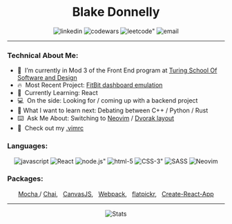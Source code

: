<div align="center">
  <h1>Blake Donnelly</h1>
  <img alt="linkedin" src="https://img.shields.io/badge/-LinkedIn-black.svg?style=flat-square&logo=linkedin&colorB=1C5D99" />
  <img alt="codewars" src="https://img.shields.io/badge/-Codewars-b1361e.svg?style=flat-square&logo=codewars&colorB=b1361e" />
  <img alt=leetcode" src="https://img.shields.io/badge/-LeetCode-black.svg?style=flat-square&logo=leetcode&colorB=000000" />
  <img alt="email" src="https://img.shields.io/badge/-Email-f2c236.svg?style=flat-square&logo=google&colorB=f2c236" />
</div>
                                                                                                                   
---
### Technical About Me:       

- 🔭&nbsp;  I’m currently in Mod 3 of the Front End program at [Turing School Of Software and Design](https://turing.io/)
- :fire:&nbsp; Most Recent Project: [FitBit dashboard emulation](https://github.com/BlakeDonn/fitlit-starter-kit)
- :book:&nbsp; Currently Learning: React
- :computer:&nbsp; On the side: Looking for / coming up with a backend project
- :thinking: What I want to learn next: Debating between C++ / Python / Rust
- :keyboard:&nbsp;  Ask Me About: Switching to [Neovim](https://neovim.io/) / [Dvorak layout](https://www.dvorak-keyboard.com/) 
- :metal:&nbsp; Check out my [.vimrc](https://github.com/BlakeDonn/dotfiles/blob/master/.vimrc) 


### Languages: 

<div align="center">
  <img alt="javascript" src="https://img.shields.io/badge/javascript%20-%23F7DF1E.svg?&style=for-the-badge&logo=javascript&logoColor=%23231123" />
  <img alt="React" src="https://img.shields.io/badge/react%20-%2320232a.svg?&style=for-the-badge&logo=react&logoColor=%2361DAFB" />
  <img alt=node.js" src="https://img.shields.io/badge/node.js%20-%2343853D.svg?&style=for-the-badge&logo=node.js&logoColor=white" />
  <img alt="html-5" src="https://img.shields.io/badge/html5%20-%23E34F26.svg?&style=for-the-badge&logo=html5&logoColor=white" />
  <img alt=CSS-3" src="https://img.shields.io/badge/css3%20-%231572B6.svg?&style=for-the-badge&logo=css3&logoColor=white" />
  <img alt="SASS" src="https://img.shields.io/badge/SASS%20-%23CC6699.svg?&style=for-the-badge&logo=Sass&logoColor=%23EFF7FF" />
  <img alt="Neovim" src="https://img.shields.io/badge/NEOVIM%20-%2343853D.svg?&style=for-the-badge&logo=Neovim&logoColor=%23EFF7FF" />
</div>

### Packages: 
<div align="center">
    <p><a href="https://www.npmjs.com/package/mocha">Mocha </a>/ 
      <a href="https://www.npmjs.com/package/chai">Chai</a>, &nbsp;  
      <a href="https://github.com/BlakeDonn/BlakeDonn/edit/master/README.md">CanvasJS</a>, &nbsp;  
      <a href="https://www.npmjs.com/package/webpack">Webpack</a>, &nbsp;  
      <a href="https://www.npmjs.com/package/flatpickr">flatpickr</a>, &nbsp;  
      <a href="https://github.com/facebook/create-react-app">Create-React-App</a>
  </p>
</div>

---

<div align="center"> 
  <img alt="Stats" src="https://github-readme-stats.vercel.app/api?username=BlakeDonn&count_private=true&show_icons=true&theme=dark"/>
 <div/>



